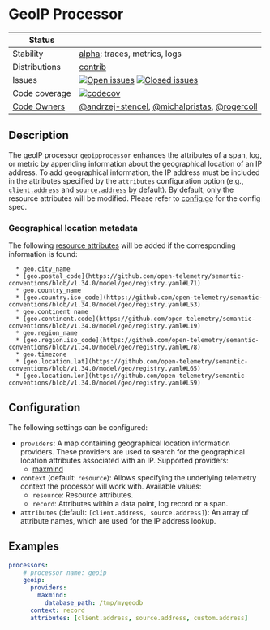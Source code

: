 # GeoIP Processor

<!-- status autogenerated section -->
| Status        |           |
| ------------- |-----------|
| Stability     | [alpha]: traces, metrics, logs   |
| Distributions | [contrib] |
| Issues        | [![Open issues](https://img.shields.io/github/issues-search/open-telemetry/opentelemetry-collector-contrib?query=is%3Aissue%20is%3Aopen%20label%3Aprocessor%2Fgeoip%20&label=open&color=orange&logo=opentelemetry)](https://github.com/open-telemetry/opentelemetry-collector-contrib/issues?q=is%3Aopen+is%3Aissue+label%3Aprocessor%2Fgeoip) [![Closed issues](https://img.shields.io/github/issues-search/open-telemetry/opentelemetry-collector-contrib?query=is%3Aissue%20is%3Aclosed%20label%3Aprocessor%2Fgeoip%20&label=closed&color=blue&logo=opentelemetry)](https://github.com/open-telemetry/opentelemetry-collector-contrib/issues?q=is%3Aclosed+is%3Aissue+label%3Aprocessor%2Fgeoip) |
| Code coverage | [![codecov](https://codecov.io/github/open-telemetry/opentelemetry-collector-contrib/graph/main/badge.svg?component=processor_geoip)](https://app.codecov.io/gh/open-telemetry/opentelemetry-collector-contrib/tree/main/?components%5B0%5D=processor_geoip&displayType=list) |
| [Code Owners](https://github.com/open-telemetry/opentelemetry-collector-contrib/blob/main/CONTRIBUTING.md#becoming-a-code-owner)    | [@andrzej-stencel](https://www.github.com/andrzej-stencel), [@michalpristas](https://www.github.com/michalpristas), [@rogercoll](https://www.github.com/rogercoll) |

[alpha]: https://github.com/open-telemetry/opentelemetry-collector/blob/main/docs/component-stability.md#alpha
[contrib]: https://github.com/open-telemetry/opentelemetry-collector-releases/tree/main/distributions/otelcol-contrib
<!-- end autogenerated section -->

## Description

The geoIP processor `geoipprocessor` enhances the attributes of a span, log, or metric by appending information about the geographical location of an IP address. To add geographical information, the IP address must be included in the attributes specified by the `attributes` configuration option (e.g., [`client.address`](https://github.com/open-telemetry/semantic-conventions/blob/v1.29.0/docs/general/attributes.md#client-attributes) and [`source.address`](https://github.com/open-telemetry/semantic-conventions/blob/v1.29.0/docs/general/attributes.md#source) by default). By default, only the resource attributes will be modified. Please refer to [config.go](./config.go) for the config spec.

### Geographical location metadata

The following [resource attributes](./internal/convention/attributes.go) will be added if the corresponding information is found:

```
  * geo.city_name
  * [geo.postal_code](https://github.com/open-telemetry/semantic-conventions/blob/v1.34.0/model/geo/registry.yaml#L71)
  * geo.country_name
  * [geo.country.iso_code](https://github.com/open-telemetry/semantic-conventions/blob/v1.34.0/model/geo/registry.yaml#L53)
  * geo.continent_name
  * [geo.continent.code](https://github.com/open-telemetry/semantic-conventions/blob/v1.34.0/model/geo/registry.yaml#L19)
  * geo.region_name
  * [geo.region.iso_code](https://github.com/open-telemetry/semantic-conventions/blob/v1.34.0/model/geo/registry.yaml#L78)
  * geo.timezone
  * [geo.location.lat](https://github.com/open-telemetry/semantic-conventions/blob/v1.34.0/model/geo/registry.yaml#L65)
  * [geo.location.lon](https://github.com/open-telemetry/semantic-conventions/blob/v1.34.0/model/geo/registry.yaml#L59)
```

## Configuration

The following settings can be configured:

- `providers`: A map containing geographical location information providers. These providers are used to search for the geographical location attributes associated with an IP. Supported providers:
  - [maxmind](./internal/provider/maxmindprovider/README.md)
- `context` (default: `resource`): Allows specifying the underlying telemetry context the processor will work with. Available values:
  - `resource`: Resource attributes.
  - `record`: Attributes within a data point, log record or a span.
- `attributes` (default: `[client.address, source.address]`): An array of attribute names, which are used for the IP address lookup.

## Examples

```yaml
processors:
    # processor name: geoip
    geoip:
      providers:
        maxmind:
          database_path: /tmp/mygeodb
      context: record
      attributes: [client.address, source.address, custom.address]
```
